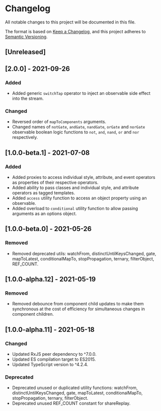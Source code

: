 # Changelog
All notable changes to this project will be documented in this file.

The format is based on [Keep a Changelog](https://keepachangelog.com/en/1.0.0/),
and this project adheres to [Semantic Versioning](https://semver.org/spec/v2.0.0.html).

## [Unreleased]

## [2.0.0] - 2021-09-26

### Added
- Added generic `switchTap` operator to inject an observable side effect into the stream.

### Changed
- Reversed order of `mapToComponents` arguments.
- Changed names of `notGate`, `andGate`, `nandGate`, `orGate` and `norGate` observable boolean logic functions to `not`, `and`, `nand`, `or` and `nor` respectively.

## [1.0.0-beta.1] - 2021-07-08
### Added
- Added proxies to access individual style, attribute, and event operators as properties of their respective operators.
- Added ability to pass classes and individual style, and attribute operators as tagged templates.
- Added `access` utility function to access an object property using an observable.
- Added overload to `conditional` utility function to allow passing arguments as an options object.

## [1.0.0-beta.0] - 2021-05-26
### Removed
- Removed deprecated utils: watchFrom, distinctUntilKeysChanged, gate, mapToLatest, conditionalMapTo, stopPropagation, ternary, filterObject, REF_COUNT.

## [1.0.0-alpha.12] - 2021-05-19
### Removed
- Removed debounce from component child updates to make them synchronous at the cost of efficiency for simultaneous changes in component children.

## [1.0.0-alpha.11] - 2021-05-18
### Changed
- Updated RxJS peer dependency to ^7.0.0.
- Updated ES compilation target to ES2015.
- Updated TypeScript version to ^4.2.4.

### Deprecated
- Deprecated unused or duplicated utility functions: watchFrom, distinctUntilKeysChanged, gate, mapToLatest, conditionalMapTo, stopPropagation, ternary, filterObject.
- Deprecated unused REF_COUNT constant for shareReplay.
